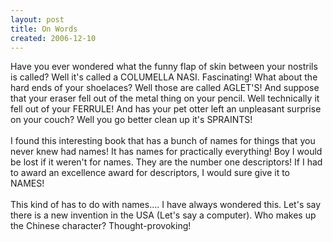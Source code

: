 ```yaml
---
layout: post
title: On Words
created: 2006-12-10
---
```

<p>Have you ever wondered what the funny flap of skin between your nostrils is called? Well it&#39;s called a COLUMELLA NASI. Fascinating! What about the hard ends of your shoelaces? Well those are called AGLET&#39;S! And suppose that your eraser fell out of the metal thing on your pencil. Well technically it fell out of your FERRULE! And has your pet otter left an unpleasant surprise on your couch? Well you go better clean up it&#39;s SPRAINTS!<br />
	<br />
	I found this interesting book that has a bunch of names for things that you never knew had names! It has names for practically everything! Boy I would be lost if it weren&#39;t for names. They are the number one descriptors! If I had to award an excellence award for descriptors, I would sure give it to NAMES!<br />
	<br />
	This kind of has to do with names.... I have always wondered this. Let&#39;s say there is a new invention in the USA (Let&#39;s say a computer). Who makes up the Chinese character? Thought-provoking!</p>
